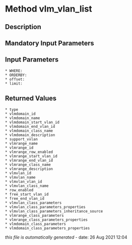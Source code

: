 # Method vlm_vlan_list

## Description
	

## Mandatory Input Parameters

## Input Parameters
	* WHERE:
	* ORDERBY:
	* offset:
	* limit:

## Returned Values
	* type
	* vlmdomain_id
	* vlmdomain_name
	* vlmdomain_start_vlan_id
	* vlmdomain_end_vlan_id
	* vlmdomain_class_name
	* vlmdomain_description
	* support_vxlan
	* vlmrange_name
	* vlmrange_id
	* vlmrange_row_enabled
	* vlmrange_start_vlan_id
	* vlmrange_end_vlan_id
	* vlmrange_class_name
	* vlmrange_description
	* vlmvlan_id
	* vlmvlan_name
	* vlmvlan_vlan_id
	* vlmvlan_class_name
	* row_enabled
	* free_start_vlan_id
	* free_end_vlan_id
	* vlmvlan_class_parameters
	* vlmvlan_class_parameters_properties
	* vlmvlan_class_parameters_inheritance_source
	* vlmrange_class_parameters
	* vlmrange_class_parameters_properties
	* vlmdomain_class_parameters
	* vlmdomain_class_parameters_properties


*this file is automatically generated* - date: 26 Aug 2021 12:04